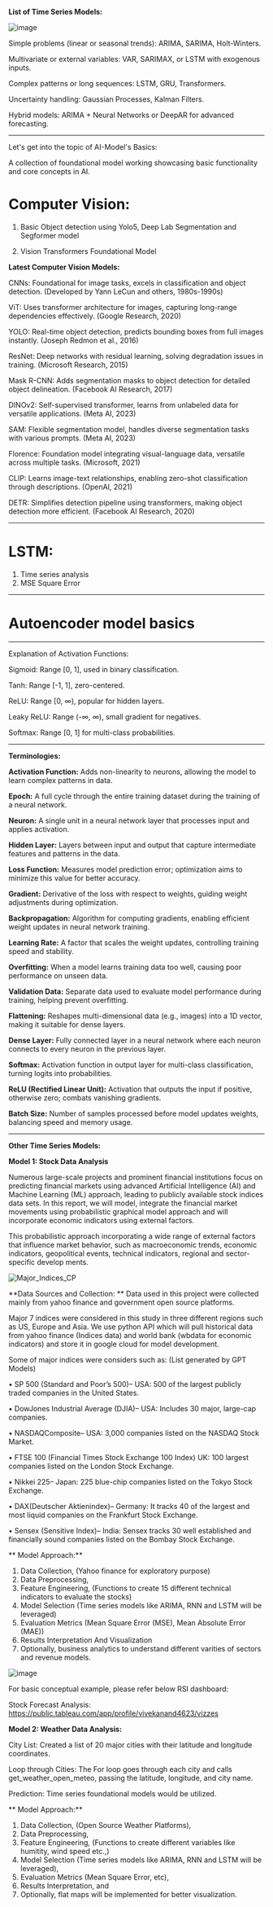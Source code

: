 **List of Time Series Models:**
				
![image](https://github.com/user-attachments/assets/ab1386a7-c571-43ab-aa98-3ed0905c4d73)

Simple problems (linear or seasonal trends): ARIMA, SARIMA, Holt-Winters.

Multivariate or external variables: VAR, SARIMAX, or LSTM with exogenous inputs.

Complex patterns or long sequences: LSTM, GRU, Transformers.

Uncertainty handling: Gaussian Processes, Kalman Filters.

Hybrid models: ARIMA + Neural Networks or DeepAR for advanced forecasting.

--------------------------------------
Let's get into the topic of AI-Model's Basics:

A collection of foundational model working showcasing basic functionality and core concepts in AI.

# Computer Vision:

1. Basic Object detection using Yolo5, Deep Lab Segmentation and Segformer model
   
3. Vision Transformers Foundational Model


**Latest Computer Vision Models:**

CNNs: Foundational for image tasks, excels in classification and object detection. (Developed by Yann LeCun and others, 1980s-1990s)

ViT: Uses transformer architecture for images, capturing long-range dependencies effectively. (Google Research, 2020)

YOLO: Real-time object detection, predicts bounding boxes from full images instantly. (Joseph Redmon et al., 2016)

ResNet: Deep networks with residual learning, solving degradation issues in training. (Microsoft Research, 2015)

Mask R-CNN: Adds segmentation masks to object detection for detailed object delineation. (Facebook AI Research, 2017)

DINOv2: Self-supervised transformer, learns from unlabeled data for versatile applications. (Meta AI, 2023)

SAM: Flexible segmentation model, handles diverse segmentation tasks with various prompts. (Meta AI, 2023)

Florence: Foundation model integrating visual-language data, versatile across multiple tasks. (Microsoft, 2021)

CLIP: Learns image-text relationships, enabling zero-shot classification through descriptions. (OpenAI, 2021)

DETR: Simplifies detection pipeline using transformers, making object detection more efficient. (Facebook AI Research, 2020)


-----------------------------------------
# LSTM:
1. Time series analysis
2. MSE Square Error

----------------------------------------

# Autoencoder model basics

---------------------------------------
Explanation of Activation Functions:

Sigmoid: Range [0, 1], used in binary classification.

Tanh: Range [-1, 1], zero-centered.

ReLU: Range [0, ∞), popular for hidden layers.

Leaky ReLU: Range (-∞, ∞), small gradient for negatives.

Softmax: Range [0, 1] for multi-class probabilities.

----------------------------------------

**Terminologies:**

**Activation Function:** Adds non-linearity to neurons, allowing the model to learn complex patterns in data.

**Epoch:** A full cycle through the entire training dataset during the training of a neural network.

**Neuron:** A single unit in a neural network layer that processes input and applies activation.

**Hidden Layer:** Layers between input and output that capture intermediate features and patterns in the data.

**Loss Function:** Measures model prediction error; optimization aims to minimize this value for better accuracy.

**Gradient:** Derivative of the loss with respect to weights, guiding weight adjustments during optimization.

**Backpropagation:** Algorithm for computing gradients, enabling efficient weight updates in neural network training.

**Learning Rate:** A factor that scales the weight updates, controlling training speed and stability.

**Overfitting:** When a model learns training data too well, causing poor performance on unseen data.

**Validation Data:** Separate data used to evaluate model performance during training, helping prevent overfitting.

**Flattening:** Reshapes multi-dimensional data (e.g., images) into a 1D vector, making it suitable for dense layers.

**Dense Layer:** Fully connected layer in a neural network where each neuron connects to every neuron in the previous layer.

**Softmax:** Activation function in output layer for multi-class classification, turning logits into probabilities.

**ReLU (Rectified Linear Unit):** Activation that outputs the input if positive, otherwise zero; combats vanishing gradients.

**Batch Size:** Number of samples processed before model updates weights, balancing speed and memory usage.

--------------------------------------------
**Other Time Series Models:**

**Model 1: Stock Data Analysis**   

Numerous large-scale projects and prominent financial institutions focus
 on predicting financial markets using advanced Artificial Intelligence (AI) and
 Machine Learning (ML) approach, leading to publicly available stock indices data
 sets. In this report, we will model, integrate the financial market movements using
 probabilistic graphical model approach and will incorporate economic indicators
 using external factors.
 
 This probabilistic approach incorporating a wide range of external factors that
 influence market behavior, such as macroeconomic trends, economic indicators,
 geopolitical events, technical indicators, regional and sector-specific develop
ments.
 
![Major_Indices_CP](https://github.com/user-attachments/assets/1dfb68c2-cf5e-481a-85f6-8d7b3b6ae279)


**Data Sources and Collection: ** 
Data used in this project were collected mainly from yahoo finance and government open source platforms. 

Major 7 indices  were considered in this study in three different regions such  as US, Europe and Asia. We use python API which will pull  historical data from yahoo finance (Indices data) and world  bank (wbdata for economic indicators) and store it in google  cloud for model development.

 Some of major indices were considers such as: (List generated by GPT Models)
 
 • SP 500 (Standard and Poor’s 500)– USA: 500  of the largest publicly traded companies in the United States.
 
 • DowJones Industrial Average (DJIA)– USA: Includes 30  major, large-cap companies.
 
 • NASDAQComposite– USA: 3,000  companies listed on the NASDAQ Stock Market.
 
 • FTSE 100 (Financial Times Stock Exchange 100 Index) UK:  100 largest companies listed on the London Stock Exchange.
 
 • Nikkei 225– Japan: 225 blue-chip companies listed on the Tokyo Stock Exchange.
 
 • DAX(Deutscher Aktienindex)– Germany: It tracks 40 of the largest and most liquid companies on the Frankfurt Stock  Exchange.
 
 • Sensex (Sensitive Index)– India: Sensex tracks 30 well established and financially sound companies listed on the  Bombay Stock Exchange.


** Model Approach:**
1. Data Collection, (Yahoo finance for exploratory purpose)
2. Data Preprocessing,
3. Feature Engineering, (Functions to create 15 different technical indicators to evaluate the stocks)
4. Model Selection (Time series models like ARIMA, RNN and LSTM will be leveraged)
5. Evaluation Metrics (Mean Square Error (MSE), Mean Absolute Error (MAE))
6. Results Interpretation And Visualization
7. Optionally, business analytics to understand different varities of sectors and revenue models.

![image](https://github.com/user-attachments/assets/c51eb893-0558-47f0-b4a7-98261db5507e)

For basic conceptual example, please refer below RSI dashboard: 

Stock Forecast Analysis: https://public.tableau.com/app/profile/vivekanand4623/vizzes

**Model 2: Weather Data Analysis:**

City List: Created a list of 20 major cities with their latitude and longitude coordinates.

Loop through Cities: The For loop goes through each city and calls get_weather_open_meteo, passing the latitude, longitude, and city name. 

Prediction: Time series foundational models would be utilized.

** Model Approach:**
1. Data Collection, (Open Source Weather Platforms),
2. Data Preprocessing,
3. Feature Engineering, (Functions to create different variables like humitity, wind speed etc.,)
4. Model Selection (Time series models like ARIMA, RNN and LSTM will be leveraged),
5. Evaluation Metrics (Mean Square Error, etc),
6. Results Interpretation, and
7. Optionally, flat maps will be implemented for better visualization.





 




